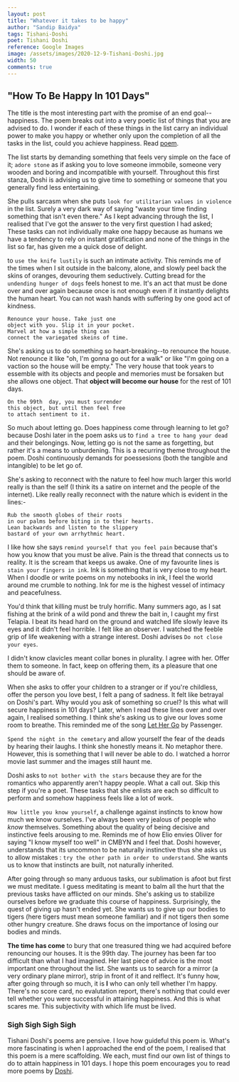 ```yaml
---
layout: post
title: "Whatever it takes to be happy"
author: "Sandip Baidya"
tags: Tishani-Doshi
poet: Tishani Doshi
reference: Google Images
image: /assets/images/2020-12-9-Tishani-Doshi.jpg
width: 50
comments: true
---
```


## "How To Be Happy In 101 Days"

The title is the most interesting part with the promise of an end goal--happiness. The poem breaks out into a very poetic list of things that you are advised to do. I wonder if each of these things in the list carry an individual power to make you happy or whether only upon the completion of all the tasks in the list, could you achieve happiness. Read [poem](https://www.poetryfoundation.org/poems/152737/how-to-be-happy-in-101-days).

The list starts by demanding something that feels very simple on the face of it; ``adore stone`` as if asking you to love someone immobile, someone very wooden and boring and incompatible with yourself. Throughout this first stanza, Doshi is advising us to give time to something or someone that you generally find less entertaining.

She pulls sarcasm when she puts ``look for utilitarian values in violence`` in the list. Surely a very dark way of saying "waste your time finding something that isn't even there." As I kept advancing through the list, I realised that I've got the answer to the very first question I had asked; These tasks can not individually make one happy because as humans we have a tendency to rely on instant gratification and none of the things in the list so far, has given me a quick dose of delight.

to ``use the knife lustily`` is such an intimate activity. This reminds me of the times when I sit outside in the balcony, alone, and slowly peel back the skins of oranges, devouring them seductively. Cutting bread for the ``undending hunger of dogs`` feels honest to me. It's an act that must be done over and over again because once is not enough even if it instantly delights the human heart. You can not wash hands with suffering by one good act of kindness.

	Renounce your house. Take just one  
	object with you. Slip it in your pocket.  
	Marvel at how a simple thing can  
	connect the variegated skeins of time.

She's asking us to do something so heart-breaking--to renounce the house. Not renounce it like "oh, I'm gonna go out for a walk" or like "I'm going on a vaction so the house will be empty." The very house that took years to essemble with its objects and people and memories must be forsaken but she allows one object. That **object will become our house** for the rest of 101 days.

	On the 99th  day, you must surrender  
	this object, but until then feel free  
	to attach sentiment to it.

So much about letting go. Does happiness come through learning to let go? because Doshi later in the poem asks us to ``find a tree to hang your dead`` and their belongings. Now, letting go is not the same as forgetting, but rather it's a means to unburdening. This is a recurring theme throughout the poem. Doshi continuously demands for poessesions (both the tangible and intangible) to be let go of.

She's asking to reconnect with the nature to feel how much larger this world really is than the self (I think its a satire on internet and the people of the internet). Like really really reconnect with the nature which is evident in the lines:-

    Rub the smooth globes of their roots  
    in our palms before biting in to their hearts.  
    Lean backwards and listen to the slippery  
    bastard of your own arrhythmic heart.

I like how she says ``remind yourself that you feel pain`` because that's how you know that you must be alive. Pain is the thread that connects us to reality. It is the scream that keeps us awake. One of my favourite lines is ``stain your fingers in ink``. Ink is something that is very close to my heart. When I doodle or write poems on my notebooks in ink, I feel the world around me crumble to nothing. Ink for me is the highest vessel of intimacy and peacefulness.

You'd think that killing must be truly horrific. Many summers ago, as I sat fishing at the brink of a wild pond and threw the bait in, I caught my first Telapia. I beat its head hard on the ground and watched life slowly leave its eyes and it didn't feel horrible. I felt like an observer. I watched the feeble grip of life weakening with a strange interest. Doshi advises ``Do not close your eyes``. 

I didn't know clavicles meant collar bones in plurality. I agree with her. Offer them to someone. In fact, keep on offering them, its a pleasure that one should be aware of.

When she asks to offer your children to a stranger or if you're childless, offer the person you love best, I felt a pang of sadness. It felt like betrayal on Doshi's part. Why would you ask of something so cruel? Is this what will secure happiness in 101 days? Later, when I read these lines over and over again, I realised something. I think she's asking us to give our loves some room to breathe. This reminded me of the song [Let Her Go](https://www.youtube.com/watch?v=RBumgq5yVrA) by Passenger. 

``Spend the night in the cemetary``  and allow yourself the fear of the deads by hearing their laughs. I think she honestly means it. No metaphor there. However, this is something that I will never be able to do. I watched a horror movie last summer and the images still haunt me. 

Doshi asks to ``not bother with the stars`` because they are for the romantics who apparently aren't happy people. What a call out. Skip this step if you're a poet. These tasks that she enlists are each so difficult to perform and somehow happiness feels like a lot of work. 

``How little you know yourself``, a challenge against instincts to know how much we know ourselves. I've always been very jealous of people who *know* themselves. Something about the quality of being decisive and instinctive feels arousing to me. Reminds me of how Elio envies Oliver for saying "I know myself too well" in CMBYN and I feel that. Doshi however, understands that its uncommon to be naturally instinctive thus she asks us to allow mistakes : ``try the other path in order to understand``. She wants us to know that instincts are built, not naturally inherited. 

After going through so many arduous tasks, our sublimation is afoot but first we must meditate. I guess meditating is meant to balm all the hurt that the previous tasks have afflicted on our minds. She's asking us to stabilize ourselves before we graduate this course of happiness. Surprisingly, the quest of giving up hasn't ended yet. She wants us to give up our bodies to tigers (here tigers must mean someone familiar) and if not tigers then some other hungry creature. She draws focus on the importance of losing our bodies and minds. 

**The time has come** to bury that one treasured thing we had acquired before renouncing our houses. It is the 99th day. The journey has been far too difficult than what I had imagined. Her last piece of advice is the most important one throughout the list. She wants us to search for a mirror (a very ordinary plane mirror), strip in front of it and relflect. It's funny how, after going through so much, it is **I** who can only tell whether I'm happy. There's no score card, no evalutation report, there's nothing that could ever tell whether you were successful in attaining happiness. And this is what scares me. This subjectivity with which life must be lived. 

### Sigh Sigh Sigh Sigh

Tishani Doshi's poems are pensive. I love how guideful this poem is. What's more fascinating is when I approached the end of the poem, I realised that this poem is a mere scaffolding. We each, must find our own list of things to do to attain happiness in 101 days. I hope this poem encourages you to read more poems by [Doshi](https://tishanidoshi.weebly.com/).
